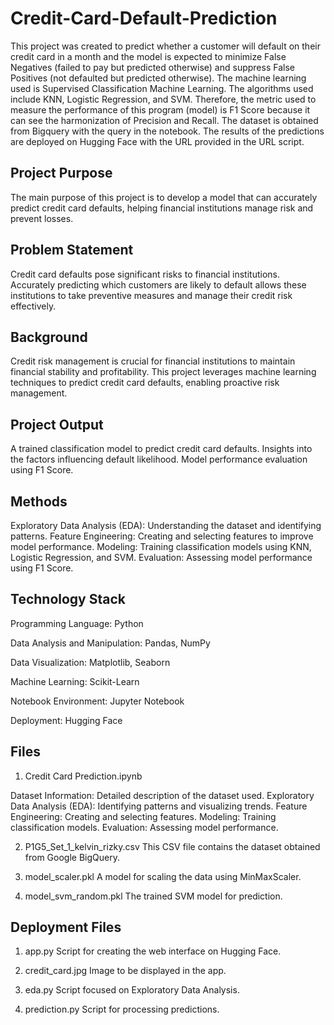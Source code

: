 # Credit-Card-Default-Prediction

This project was created to predict whether a customer will default on their credit card in a month and the model is expected to minimize False Negatives (failed to pay but predicted otherwise) and suppress False Positives (not defaulted but predicted otherwise). The machine learning used is Supervised Classification Machine Learning. The algorithms used include KNN, Logistic Regression, and SVM. Therefore, the metric used to measure the performance of this program (model) is F1 Score because it can see the harmonization of Precision and Recall. The dataset is obtained from Bigquery with the query in the notebook. The results of the predictions are deployed on Hugging Face with the URL provided in the URL script.

## Project Purpose
The main purpose of this project is to develop a model that can accurately predict credit card defaults, helping financial institutions manage risk and prevent losses.

## Problem Statement
Credit card defaults pose significant risks to financial institutions. Accurately predicting which customers are likely to default allows these institutions to take preventive measures and manage their credit risk effectively.

## Background
Credit risk management is crucial for financial institutions to maintain financial stability and profitability. This project leverages machine learning techniques to predict credit card defaults, enabling proactive risk management.

## Project Output
A trained classification model to predict credit card defaults.
Insights into the factors influencing default likelihood.
Model performance evaluation using F1 Score.

## Methods
Exploratory Data Analysis (EDA): Understanding the dataset and identifying patterns.
Feature Engineering: Creating and selecting features to improve model performance.
Modeling: Training classification models using KNN, Logistic Regression, and SVM.
Evaluation: Assessing model performance using F1 Score.

## Technology Stack

Programming Language: Python

Data Analysis and Manipulation: Pandas, NumPy

Data Visualization: Matplotlib, Seaborn

Machine Learning: Scikit-Learn

Notebook Environment: Jupyter Notebook

Deployment: Hugging Face

## Files

1. Credit Card Prediction.ipynb

Dataset Information: Detailed description of the dataset used.
Exploratory Data Analysis (EDA): Identifying patterns and visualizing trends.
Feature Engineering: Creating and selecting features.
Modeling: Training classification models.
Evaluation: Assessing model performance.

2. P1G5_Set_1_kelvin_rizky.csv
This CSV file contains the dataset obtained from Google BigQuery.

3. model_scaler.pkl
A model for scaling the data using MinMaxScaler.

4. model_svm_random.pkl
The trained SVM model for prediction.

## Deployment Files

1. app.py
Script for creating the web interface on Hugging Face.

2. credit_card.jpg
Image to be displayed in the app.

3. eda.py
Script focused on Exploratory Data Analysis.

4. prediction.py
Script for processing predictions.
